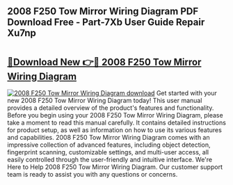 ## 2008 F250 Tow Mirror Wiring Diagram PDF Download Free - Part-7Xb User Guide Repair Xu7np

# <h2><a href="http://dflr34k.blite.top/?on=2008+F250+Tow+Mirror+Wiring+Diagram">🔗Download New 👉🔴 2008 F250 Tow Mirror Wiring Diagram</a></h2>

[![2008 F250 Tow Mirror Wiring Diagram download](https://i.imgur.com/lujVjoI.png)](http://dflr34k.blite.top/?on=2008+F250+Tow+Mirror+Wiring+Diagram)
Get started with your new 2008 F250 Tow Mirror Wiring Diagram today! This user manual provides a detailed overview of the product's features and functionality. Before you begin using your 2008 F250 Tow Mirror Wiring Diagram, please take a moment to read this manual carefully. It contains detailed instructions for product setup, as well as information on how to use its various features and capabilities. 2008 F250 Tow Mirror Wiring Diagram comes with an impressive collection of advanced features, including object detection, fingerprint scanning, customizable settings, and multi-user access, all easily controlled through the user-friendly and intuitive interface. We're Here to Help 2008 F250 Tow Mirror Wiring Diagram. Our customer support team is ready to assist you with any questions or concerns.
